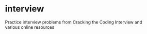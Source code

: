 # interview
Practice interview problems from Cracking the Coding Interview and various online resources
